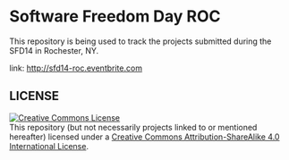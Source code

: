Software Freedom Day ROC
======
This repository is being used to track the projects submitted during the SFD14
in Rochester, NY.

link: http://sfd14-roc.eventbrite.com




LICENSE
----

<a rel="license" href="http://creativecommons.org/licenses/by-sa/4.0/"><img alt="Creative Commons License" style="border-width:0" src="https://i.creativecommons.org/l/by-sa/4.0/88x31.png" /></a><br />This repository (but not necessarily projects linked to or mentioned hereafter) licensed under a <a rel="license" href="http://creativecommons.org/licenses/by-sa/4.0/">Creative Commons Attribution-ShareAlike 4.0 International License</a>.
